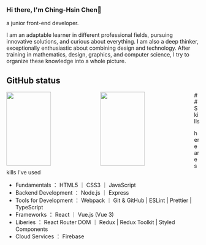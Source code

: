 ### Hi there, I'm Ching-Hsin Chen👋

a junior front-end developer.

I am an adaptable learner in different professional fields, pursuing innovative solutions, and curious about everything. I am also a deep thinker, exceptionally enthusiastic about combining design and technology. After training in mathematics, design, graphics, and computer science, I try to organize these knowledge into a whole picture.

## GitHub status

<img align="left" width="48%" height="192px" src="https://github-readme-stats.vercel.app/api?username=CHINGHSIN1991&show_icons=true&bg_color=#FFF" />
<img align="left" width="48%" height="192px" src="https://github-readme-stats.vercel.app/api/top-langs/?username=CHINGHSIN1991&layout=compact"/>

<!--
https://shields.io/category/build
https://github.com/Ileriayo/markdown-badges
-->

<div width="16px">
## Skills

here are skills I've used
* Fundamentals ： HTML5 ｜ CSS3  ｜ JavaScript
* Backend Development ： Node.js ｜ Express
* Tools for Development ： Webpack ｜ Git & GitHub | ESLint | Prettier | TypeScript
* Frameworks ： React ｜ Vue.js (Vue 3)
* Liberies ： React Router DOM ｜ Redux | Redux Toolkit | Styled Components
* Cloud Services ： Firebase
<!--
Fundamentals


![HTML5](https://img.shields.io/badge/html5-%23E34F26.svg?style=for-the-badge&logo=html5&logoColor=white)
![CSS3](https://img.shields.io/badge/css3-%231572B6.svg?style=for-the-badge&logo=css3&logoColor=white)
![JavaScript](https://img.shields.io/badge/javascript-%23323330.svg?style=for-the-badge&logo=javascript&logoColor=%23F7DF1E)

Frameworks

![React](https://img.shields.io/badge/react-%2320232a.svg?style=for-the-badge&logo=react&logoColor=%2361DAFB)
![Vue.js](https://img.shields.io/badge/vuejs-%2335495e.svg?style=for-the-badge&logo=vuedotjs&logoColor=%234FC08D)

Liberies

![Webpack](https://img.shields.io/badge/webpack-%238DD6F9.svg?style=for-the-badge&logo=webpack&logoColor=black)
![Redux](https://img.shields.io/badge/redux-%23593d88.svg?style=for-the-badge&logo=redux&logoColor=white)
![TypeScript](https://img.shields.io/badge/typescript-%23007ACC.svg?style=for-the-badge&logo=typescript&logoColor=white)
![SASS](https://img.shields.io/badge/SASS-hotpink.svg?style=for-the-badge&logo=SASS&logoColor=white)
![Socket.io](https://img.shields.io/badge/Socket.io-black?style=for-the-badge&logo=socket.io&badgeColor=010101)

Cloud Services

![Firebase](https://img.shields.io/badge/firebase-%23039BE5.svg?style=for-the-badge&logo=firebase)
-->
<!--
https://shields.io/category/build
https://github.com/Ileriayo/markdown-badges
-->

<!--
**CHINGHSIN1991/CHINGHSIN1991** is a ✨ _special_ ✨ repository because its `README.md` (this file) appears on your GitHub profile.

Here are some ideas to get you started:

- 🔭 I’m currently working on ...
- 🌱 I’m currently learning ...
- 👯 I’m looking to collaborate on ...
- 🤔 I’m looking for help with ...
- 💬 Ask me about ...
- 📫 How to reach me: ...
- 😄 Pronouns: ...
- ⚡ Fun fact: ...
-->
